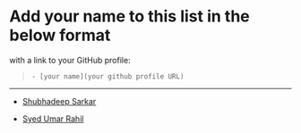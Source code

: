 # Add your name to this list in the below format 
with a link to your GitHub profile:

> `- [your name](your github profile URL)`

---

- [Shubhadeep Sarkar]( https://github.com/sshubhadeep )

- [Syed Umar Rahil]( https://github.com/Rahil24k )

